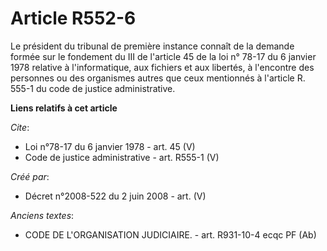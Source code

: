# Article R552-6

Le président du tribunal de première instance connaît de la demande formée sur le fondement du III de l'article 45 de la loi
n° 78-17 du 6 janvier 1978 relative à l'informatique, aux fichiers et aux libertés, à l'encontre des personnes ou des
organismes autres que ceux mentionnés à l'article R. 555-1 du code de justice administrative.

**Liens relatifs à cet article**

_Cite_:

  - Loi n°78-17 du 6 janvier 1978 - art. 45 (V)
  - Code de justice administrative - art. R555-1 (V)

_Créé par_:

  - Décret n°2008-522 du 2 juin 2008 - art. (V)

_Anciens textes_:

  - CODE DE L'ORGANISATION JUDICIAIRE. - art. R931-10-4 ecqc PF (Ab)
